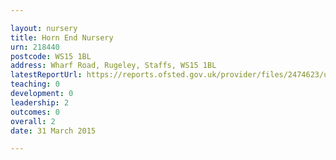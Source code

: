 ```yaml
---

layout: nursery
title: Horn End Nursery
urn: 218440
postcode: WS15 1BL
address: Wharf Road, Rugeley, Staffs, WS15 1BL
latestReportUrl: https://reports.ofsted.gov.uk/provider/files/2474623/urn/218440.pdf
teaching: 0
development: 0
leadership: 2
outcomes: 0
overall: 2
date: 31 March 2015

---
```

